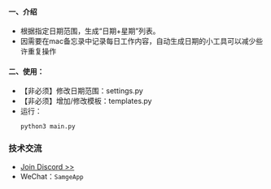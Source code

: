 #### 一、介绍

- 根据指定日期范围，生成“日期+星期”列表。
- 因需要在mac备忘录中记录每日工作内容，自动生成日期的小工具可以减少些许重复操作


#### 二、使用：

- 【非必须】修改日期范围：settings.py
- 【非必须】增加/修改模板：templates.py
- 运行：
    ```
    python3 main.py
    ```

### 技术交流
- [Join Discord >>](https://discord.com/invite/eRuSqve8CE)
- WeChat：`SamgeApp`
